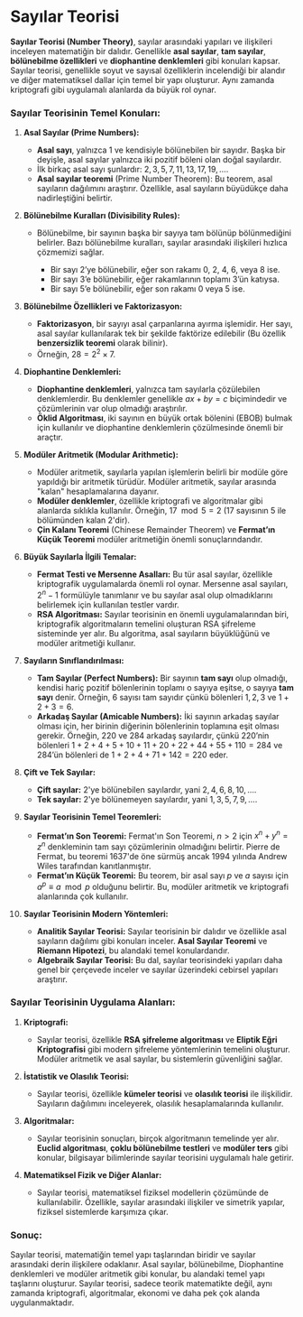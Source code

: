 # Sayılar Teorisi

**Sayılar Teorisi (Number Theory)**, sayılar arasındaki yapıları ve ilişkileri inceleyen matematiğin bir dalıdır. Genellikle **asal sayılar**, **tam sayılar**, **bölünebilme özellikleri** ve **diophantine denklemleri** gibi konuları kapsar. Sayılar teorisi, genellikle soyut ve sayısal özelliklerin incelendiği bir alandır ve diğer matematiksel dallar için temel bir yapı oluşturur. Aynı zamanda kriptografi gibi uygulamalı alanlarda da büyük rol oynar.

### Sayılar Teorisinin Temel Konuları:

1. **Asal Sayılar (Prime Numbers):**

   * **Asal sayı**, yalnızca 1 ve kendisiyle bölünebilen bir sayıdır. Başka bir deyişle, asal sayılar yalnızca iki pozitif böleni olan doğal sayılardır.
   * İlk birkaç asal sayı şunlardır: $2, 3, 5, 7, 11, 13, 17, 19, \dots$.
   * **Asal sayılar teoremi** (Prime Number Theorem): Bu teorem, asal sayıların dağılımını araştırır. Özellikle, asal sayıların büyüdükçe daha nadirleştiğini belirtir.

2. **Bölünebilme Kuralları (Divisibility Rules):**

   * Bölünebilme, bir sayının başka bir sayıya tam bölünüp bölünmediğini belirler. Bazı bölünebilme kuralları, sayılar arasındaki ilişkileri hızlıca çözmemizi sağlar.

     * Bir sayı 2’ye bölünebilir, eğer son rakamı 0, 2, 4, 6, veya 8 ise.
     * Bir sayı 3’e bölünebilir, eğer rakamlarının toplamı 3’ün katıysa.
     * Bir sayı 5’e bölünebilir, eğer son rakamı 0 veya 5 ise.

3. **Bölünebilme Özellikleri ve Faktorizasyon:**

   * **Faktorizasyon**, bir sayıyı asal çarpanlarına ayırma işlemidir. Her sayı, asal sayılar kullanılarak tek bir şekilde faktörize edilebilir (Bu özellik **benzersizlik teoremi** olarak bilinir).
   * Örneğin, $28 = 2^2 \times 7$.

4. **Diophantine Denklemleri:**

   * **Diophantine denklemleri**, yalnızca tam sayılarla çözülebilen denklemlerdir. Bu denklemler genellikle $ax + by = c$ biçimindedir ve çözümlerinin var olup olmadığı araştırılır.
   * **Öklid Algoritması**, iki sayının en büyük ortak bölenini (EBOB) bulmak için kullanılır ve diophantine denklemlerin çözülmesinde önemli bir araçtır.

5. **Modüler Aritmetik (Modular Arithmetic):**

   * Modüler aritmetik, sayılarla yapılan işlemlerin belirli bir modüle göre yapıldığı bir aritmetik türüdür. Modüler aritmetik, sayılar arasında "kalan" hesaplamalarına dayanır.
   * **Modüler denklemler**, özellikle kriptografi ve algoritmalar gibi alanlarda sıklıkla kullanılır. Örneğin, $17 \mod 5 = 2$ (17 sayısının 5 ile bölümünden kalan 2'dir).
   * **Çin Kalanı Teoremi** (Chinese Remainder Theorem) ve **Fermat’ın Küçük Teoremi** modüler aritmetiğin önemli sonuçlarındandır.

6. **Büyük Sayılarla İlgili Temalar:**

   * **Fermat Testi ve Mersenne Asalları:** Bu tür asal sayılar, özellikle kriptografik uygulamalarda önemli rol oynar. Mersenne asal sayıları, $2^n - 1$ formülüyle tanımlanır ve bu sayılar asal olup olmadıklarını belirlemek için kullanılan testler vardır.
   * **RSA Algoritması:** Sayılar teorisinin en önemli uygulamalarından biri, kriptografik algoritmaların temelini oluşturan RSA şifreleme sisteminde yer alır. Bu algoritma, asal sayıların büyüklüğünü ve modüler aritmetiği kullanır.

7. **Sayıların Sınıflandırılması:**

   * **Tam Sayılar (Perfect Numbers):** Bir sayının **tam sayı** olup olmadığı, kendisi hariç pozitif bölenlerinin toplamı o sayıya eşitse, o sayıya **tam sayı** denir. Örneğin, $6$ sayısı tam sayıdır çünkü bölenleri $1, 2, 3$ ve $1 + 2 + 3 = 6$.
   * **Arkadaş Sayılar (Amicable Numbers):** İki sayının arkadaş sayılar olması için, her birinin diğerinin bölenlerinin toplamına eşit olması gerekir. Örneğin, $220$ ve $284$ arkadaş sayılardır, çünkü $220$’nin bölenleri $1 + 2 + 4 + 5 + 10 + 11 + 20 + 22 + 44 + 55 + 110 = 284$ ve $284$’ün bölenleri de $1 + 2 + 4 + 71 + 142 = 220$ eder.

8. **Çift ve Tek Sayılar:**

   * **Çift sayılar:** 2'ye bölünebilen sayılardır, yani $2, 4, 6, 8, 10, \dots$.
   * **Tek sayılar:** 2'ye bölünemeyen sayılardır, yani $1, 3, 5, 7, 9, \dots$.

9. **Sayılar Teorisinin Temel Teoremleri:**

   * **Fermat’ın Son Teoremi:** Fermat'ın Son Teoremi, $n > 2$ için $x^n + y^n = z^n$ denkleminin tam sayı çözümlerinin olmadığını belirtir. Pierre de Fermat, bu teoremi 1637'de öne sürmüş ancak 1994 yılında Andrew Wiles tarafından kanıtlanmıştır.
   * **Fermat’ın Küçük Teoremi:** Bu teorem, bir asal sayı $p$ ve $a$ sayısı için $a^p \equiv a \mod p$ olduğunu belirtir. Bu, modüler aritmetik ve kriptografi alanlarında çok kullanılır.

10. **Sayılar Teorisinin Modern Yöntemleri:**

    * **Analitik Sayılar Teorisi:** Sayılar teorisinin bir dalıdır ve özellikle asal sayıların dağılımı gibi konuları inceler. **Asal Sayılar Teoremi** ve **Riemann Hipotezi**, bu alandaki temel konulardandır.
    * **Algebraik Sayılar Teorisi:** Bu dal, sayılar teorisindeki yapıları daha genel bir çerçevede inceler ve sayılar üzerindeki cebirsel yapıları araştırır.

### Sayılar Teorisinin Uygulama Alanları:

1. **Kriptografi:**

   * Sayılar teorisi, özellikle **RSA şifreleme algoritması** ve **Eliptik Eğri Kriptografisi** gibi modern şifreleme yöntemlerinin temelini oluşturur. Modüler aritmetik ve asal sayılar, bu sistemlerin güvenliğini sağlar.

2. **İstatistik ve Olasılık Teorisi:**

   * Sayılar teorisi, özellikle **kümeler teorisi** ve **olasılık teorisi** ile ilişkilidir. Sayıların dağılımını inceleyerek, olasılık hesaplamalarında kullanılır.

3. **Algoritmalar:**

   * Sayılar teorisinin sonuçları, birçok algoritmanın temelinde yer alır. **Euclid algoritması**, **çoklu bölünebilme testleri** ve **modüler ters** gibi konular, bilgisayar bilimlerinde sayılar teorisini uygulamalı hale getirir.

4. **Matematiksel Fizik ve Diğer Alanlar:**

   * Sayılar teorisi, matematiksel fiziksel modellerin çözümünde de kullanılabilir. Özellikle, sayılar arasındaki ilişkiler ve simetrik yapılar, fiziksel sistemlerde karşımıza çıkar.

### Sonuç:

Sayılar teorisi, matematiğin temel yapı taşlarından biridir ve sayılar arasındaki derin ilişkilere odaklanır. Asal sayılar, bölünebilme, Diophantine denklemleri ve modüler aritmetik gibi konular, bu alandaki temel yapı taşlarını oluşturur. Sayılar teorisi, sadece teorik matematikte değil, aynı zamanda kriptografi, algoritmalar, ekonomi ve daha pek çok alanda uygulanmaktadır.
